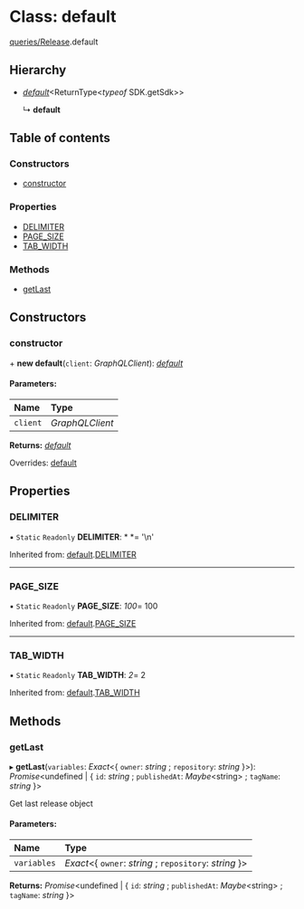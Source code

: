 # Class: default

[queries/Release](../modules/queries_release.md).default

## Hierarchy

* [*default*](queries_query.default.md)<ReturnType<*typeof* SDK.getSdk\>\>

  ↳ **default**

## Table of contents

### Constructors

- [constructor](queries_release.default.md#constructor)

### Properties

- [DELIMITER](queries_release.default.md#delimiter)
- [PAGE\_SIZE](queries_release.default.md#page_size)
- [TAB\_WIDTH](queries_release.default.md#tab_width)

### Methods

- [getLast](queries_release.default.md#getlast)

## Constructors

### constructor

\+ **new default**(`client`: *GraphQLClient*): [*default*](queries_release.default.md)

#### Parameters:

Name | Type |
:------ | :------ |
`client` | *GraphQLClient* |

**Returns:** [*default*](queries_release.default.md)

Overrides: [default](queries_query.default.md)

## Properties

### DELIMITER

▪ `Static` `Readonly` **DELIMITER**: *
*= '\n'

Inherited from: [default](queries_query.default.md).[DELIMITER](queries_query.default.md#delimiter)

___

### PAGE\_SIZE

▪ `Static` `Readonly` **PAGE\_SIZE**: *100*= 100

Inherited from: [default](queries_query.default.md).[PAGE_SIZE](queries_query.default.md#page_size)

___

### TAB\_WIDTH

▪ `Static` `Readonly` **TAB\_WIDTH**: *2*= 2

Inherited from: [default](queries_query.default.md).[TAB_WIDTH](queries_query.default.md#tab_width)

## Methods

### getLast

▸ **getLast**(`variables`: *Exact*<{ `owner`: *string* ; `repository`: *string*  }\>): *Promise*<undefined \| { `id`: *string* ; `publishedAt`: *Maybe*<string\> ; `tagName`: *string*  }\>

Get last release object

#### Parameters:

Name | Type |
:------ | :------ |
`variables` | *Exact*<{ `owner`: *string* ; `repository`: *string*  }\> |

**Returns:** *Promise*<undefined \| { `id`: *string* ; `publishedAt`: *Maybe*<string\> ; `tagName`: *string*  }\>
